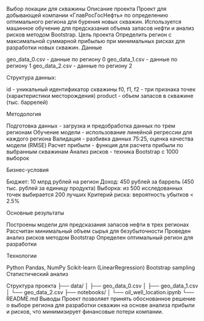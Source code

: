 Выбор локации для скважины
Описание проекта
Проект для добывающей компании «ГлавРосГосНефть» по определению оптимального региона для бурения новых скважин. Используется машинное обучение для предсказания объема запасов нефти и анализ рисков методом Bootstrap.
Цель проекта
Определить регион с максимальной суммарной прибылью при минимальных рисках для разработки новых скважин.
Данные

geo_data_0.csv - данные по региону 0
geo_data_1.csv - данные по региону 1
geo_data_2.csv - данные по региону 2

Структура данных:

id - уникальный идентификатор скважины
f0, f1, f2 - три признака точек (характеристики месторождения)
product - объем запасов в скважине (тыс. баррелей)

Методология

Подготовка данных - загрузка и предобработка данных по трем регионам
Обучение модели - использование линейной регрессии для каждого региона
Валидация - разбивка данных 75:25, оценка качества модели (RMSE)
Расчет прибыли - функция для расчета прибыли по выбранным скважинам
Анализ рисков - техника Bootstrap с 1000 выборок

Бизнес-условия

Бюджет: 10 млрд рублей на регион
Доход: 450 рублей за баррель (450 тыс. рублей за единицу продукта)
Выборка: из 500 исследованных точек выбирается 200 лучших
Критерий риска: вероятность убытков < 2.5%

Основные результаты

Построены модели для предсказания запасов нефти в трех регионах
Рассчитан минимальный объем сырья для безубыточности
Проведен анализ рисков методом Bootstrap
Определен оптимальный регион для разработки

Технологии

Python
Pandas, NumPy
Scikit-learn (LinearRegression)
Bootstrap sampling
Статистический анализ

Структура проекта
├── data/
│ ├── geo_data_0.csv
│ ├── geo_data_1.csv
│ └── geo_data_2.csv
├── notebooks/
│ └── oil_well_location.ipynb
└── README.md
Выводы
Проект позволяет принять обоснованное решение о выборе региона для разработки скважин на основе анализа прибыли и рисков, что минимизирует финансовые потери компании.
